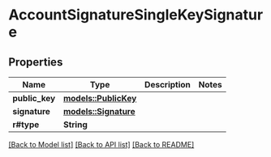 # AccountSignatureSingleKeySignature

## Properties

Name | Type | Description | Notes
------------ | ------------- | ------------- | -------------
**public_key** | [**models::PublicKey**](PublicKey.md) |  | 
**signature** | [**models::Signature**](Signature.md) |  | 
**r#type** | **String** |  | 

[[Back to Model list]](../README.md#documentation-for-models) [[Back to API list]](../README.md#documentation-for-api-endpoints) [[Back to README]](../README.md)


